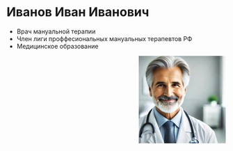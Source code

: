 # Иванов Иван Иванович

* Врач мануальной терапии
* Член лиги проффесиональных мануальных терапевтов РФ
* Медицинское образование 

<img src="images/vrachfoto.jpg" alt="Описание" style="float: right; width: 200px; margin-left: 15px;">

